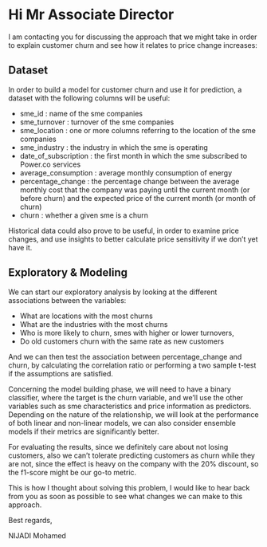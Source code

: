 # Hi Mr Associate Director

I am contacting you for discussing the approach that we might take in order to explain customer churn and see how it relates to price change increases:

## Dataset

In order to build a model for customer churn and use it for prediction, a dataset with the following columns will be useful:

- sme_id : name of the sme companies
- sme_turnover : turnover of the sme companies
- sme_location : one or more columns referring to the location of the sme companies
- sme_industry : the industry in which the sme is operating
- date_of_subscription : the first month in which the sme subscribed to Power.co services
- average_consumption : average monthly consumption of energy
- percentage_change : the percentage change between the average monthly cost that the company was paying until the current month (or before churn) and the expected price of the current month (or month of churn)
- churn : whether a given sme is a churn

Historical data could also prove to be useful, in order to examine price changes, and use insights to better calculate price sensitivity if we don’t yet have it.

## Exploratory & Modeling

We can start our exploratory analysis by looking at the different associations between the variables:

- What are locations with the most churns
- What are the industries with the most churns
- Who is more likely to churn, smes with higher or lower turnovers,
- Do old customers churn with the same rate as new customers

And we can then test the association between percentage_change and churn, by calculating the correlation ratio or performing a two sample t-test if the assumptions are satisfied.

Concerning the model building phase, we will need to have a binary classifier, where the target is the churn variable, and we’ll use the other variables such as sme characteristics and price information as predictors. Depending on the nature of the relationship, we will look at the performance of both linear and non-linear models, we can also consider ensemble models if their metrics are significantly better.

For evaluating the results, since we definitely care about not losing customers, also we can’t tolerate predicting customers as churn while they are not, since the effect is heavy on the company with the 20% discount, so the f1-score might be our go-to metric.

This is how I thought about solving this problem, I would like to hear back from you as soon as possible to see what changes we can make to this approach.

Best regards,

NIJADI Mohamed
